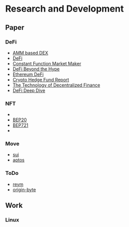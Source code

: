 # Research and Development

## Paper

### DeFi

- [AMM based DEX](https://arxiv.org/pdf/2103.12732.pdf)
- [DeFi](https://berkeley-defi.github.io/assets/material/lec1-dawn-defi-mooc-intro-defi-f21.pdf)
- [Constant Function Market Maker](https://web.stanford.edu/~boyd/papers/pdf/cfmm.pdf)
- [DeFi Beyond the Hype](https://wifpr.wharton.upenn.edu/wp-content/uploads/2021/05/DeFi-Beyond-the-Hype.pdf)
- [Ethereum DeFi](https://research.binance.com/static/pdf/ethereum-defi-ecosystem.pdf)
- [Crypto Hedge Fund Report](https://www.pwc.com/gx/en/financial-services/pdf/4th-annual-global-crypto-hedge-fund-report-june-2022.pdf)
- [The Technology of Decentralized Finance](https://www.bis.org/publ/work1066.pdf)
- [DeFi Deep Dive](https://people.duke.edu/~charvey/Teaching/697_2022/Public_Presentations_697/DeFi_Deep_Module_3.pdf)

### NFT

- [](todo)
- [BEP20](https://academy.binance.com/en/glossary/bep-20)
- [BEP721](https://academy.binance.com/en/glossary/bep-721)
- []()

### Move

- [sui](https://github.com/MystenLabs/sui)
- [aptos](https://github.com/aptos-labs/aptos-core)

### ToDo

- [revm](https://github.com/bluealloy/revm)
- [origin-byte](https://github.com/Origin-Byte)

## Work

### Linux

